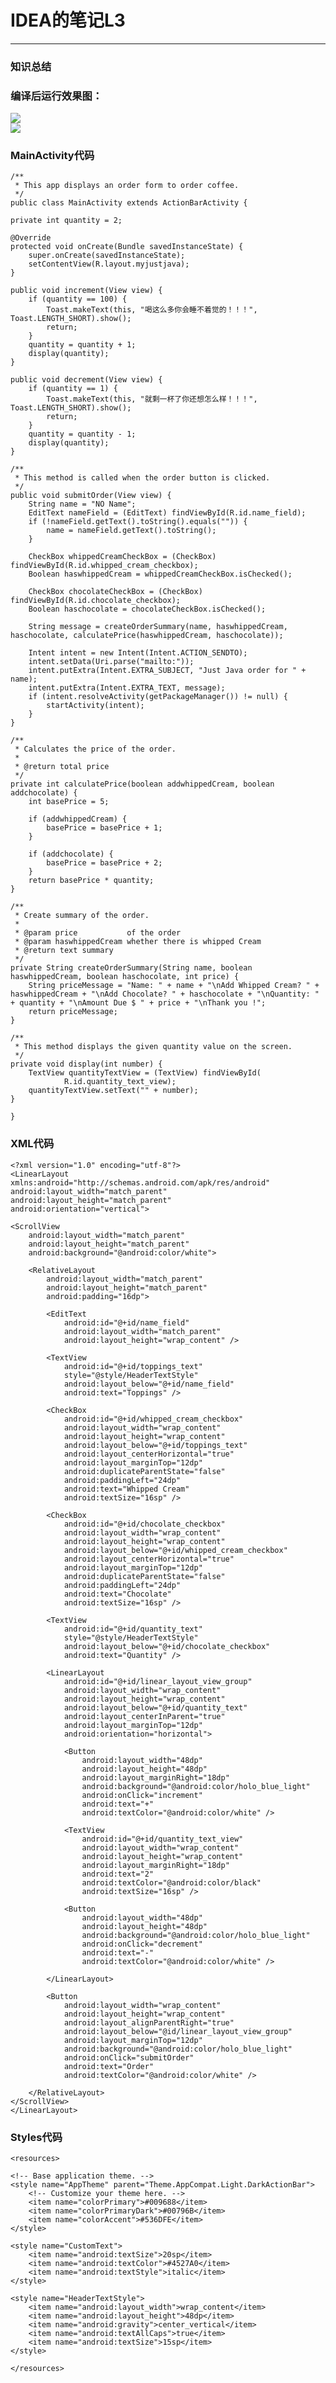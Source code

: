 # IDEA的笔记L3  
---

### 知识总结  

### 编译后运行效果图：
![](http://i.imgur.com/c39d1Wt.png)  
![](http://i.imgur.com/qCiP8ks.png)

### MainActivity代码  

	/**
 	 * This app displays an order form to order coffee.
	 */
	public class MainActivity extends ActionBarActivity {

    private int quantity = 2;

    @Override
    protected void onCreate(Bundle savedInstanceState) {
        super.onCreate(savedInstanceState);
        setContentView(R.layout.myjustjava);
    }

    public void increment(View view) {
        if (quantity == 100) {
            Toast.makeText(this, "喝这么多你会睡不着觉的！！！", Toast.LENGTH_SHORT).show();
            return;
        }
        quantity = quantity + 1;
        display(quantity);
    }

    public void decrement(View view) {
        if (quantity == 1) {
            Toast.makeText(this, "就剩一杯了你还想怎么样！！！", Toast.LENGTH_SHORT).show();
            return;
        }
        quantity = quantity - 1;
        display(quantity);
    }

    /**
     * This method is called when the order button is clicked.
     */
    public void submitOrder(View view) {
        String name = "NO Name";
        EditText nameField = (EditText) findViewById(R.id.name_field);
        if (!nameField.getText().toString().equals("")) {
            name = nameField.getText().toString();
        }

        CheckBox whippedCreamCheckBox = (CheckBox) findViewById(R.id.whipped_cream_checkbox);
        Boolean haswhippedCream = whippedCreamCheckBox.isChecked();

        CheckBox chocolateCheckBox = (CheckBox) findViewById(R.id.chocolate_checkbox);
        Boolean haschocolate = chocolateCheckBox.isChecked();

        String message = createOrderSummary(name, haswhippedCream, haschocolate, calculatePrice(haswhippedCream, haschocolate));

        Intent intent = new Intent(Intent.ACTION_SENDTO);
        intent.setData(Uri.parse("mailto:"));
        intent.putExtra(Intent.EXTRA_SUBJECT, "Just Java order for " + name);
        intent.putExtra(Intent.EXTRA_TEXT, message);
        if (intent.resolveActivity(getPackageManager()) != null) {
            startActivity(intent);
        }
    }

    /**
     * Calculates the price of the order.
     *
     * @return total price
     */
    private int calculatePrice(boolean addwhippedCream, boolean addchocolate) {
        int basePrice = 5;

        if (addwhippedCream) {
            basePrice = basePrice + 1;
        }

        if (addchocolate) {
            basePrice = basePrice + 2;
        }
        return basePrice * quantity;
    }

    /**
     * Create summary of the order.
     *
     * @param price           of the order
     * @param haswhippedCream whether there is whipped Cream
     * @return text summary
     */
    private String createOrderSummary(String name, boolean haswhippedCream, boolean haschocolate, int price) {
        String priceMessage = "Name: " + name + "\nAdd Whipped Cream? " + haswhippedCream + "\nAdd Chocolate? " + haschocolate + "\nQuantity: " + quantity + "\nAmount Due $ " + price + "\nThank you !";
        return priceMessage;
    }

    /**
     * This method displays the given quantity value on the screen.
     */
    private void display(int number) {
        TextView quantityTextView = (TextView) findViewById(
                R.id.quantity_text_view);
        quantityTextView.setText("" + number);
    }

	}  

  
### XML代码  
    <?xml version="1.0" encoding="utf-8"?>
	<LinearLayout xmlns:android="http://schemas.android.com/apk/res/android"
    android:layout_width="match_parent"
    android:layout_height="match_parent"
    android:orientation="vertical">

    <ScrollView
        android:layout_width="match_parent"
        android:layout_height="match_parent"
        android:background="@android:color/white">

        <RelativeLayout
            android:layout_width="match_parent"
            android:layout_height="match_parent"
            android:padding="16dp">

            <EditText
                android:id="@+id/name_field"
                android:layout_width="match_parent"
                android:layout_height="wrap_content" />

            <TextView
                android:id="@+id/toppings_text"
                style="@style/HeaderTextStyle"
                android:layout_below="@+id/name_field"
                android:text="Toppings" />

            <CheckBox
                android:id="@+id/whipped_cream_checkbox"
                android:layout_width="wrap_content"
                android:layout_height="wrap_content"
                android:layout_below="@+id/toppings_text"
                android:layout_centerHorizontal="true"
                android:layout_marginTop="12dp"
                android:duplicateParentState="false"
                android:paddingLeft="24dp"
                android:text="Whipped Cream"
                android:textSize="16sp" />

            <CheckBox
                android:id="@+id/chocolate_checkbox"
                android:layout_width="wrap_content"
                android:layout_height="wrap_content"
                android:layout_below="@+id/whipped_cream_checkbox"
                android:layout_centerHorizontal="true"
                android:layout_marginTop="12dp"
                android:duplicateParentState="false"
                android:paddingLeft="24dp"
                android:text="Chocolate"
                android:textSize="16sp" />

            <TextView
                android:id="@+id/quantity_text"
                style="@style/HeaderTextStyle"
                android:layout_below="@+id/chocolate_checkbox"
                android:text="Quantity" />

            <LinearLayout
                android:id="@+id/linear_layout_view_group"
                android:layout_width="wrap_content"
                android:layout_height="wrap_content"
                android:layout_below="@+id/quantity_text"
                android:layout_centerInParent="true"
                android:layout_marginTop="12dp"
                android:orientation="horizontal">

                <Button
                    android:layout_width="48dp"
                    android:layout_height="48dp"
                    android:layout_marginRight="18dp"
                    android:background="@android:color/holo_blue_light"
                    android:onClick="increment"
                    android:text="+"
                    android:textColor="@android:color/white" />

                <TextView
                    android:id="@+id/quantity_text_view"
                    android:layout_width="wrap_content"
                    android:layout_height="wrap_content"
                    android:layout_marginRight="18dp"
                    android:text="2"
                    android:textColor="@android:color/black"
                    android:textSize="16sp" />

                <Button
                    android:layout_width="48dp"
                    android:layout_height="48dp"
                    android:background="@android:color/holo_blue_light"
                    android:onClick="decrement"
                    android:text="-"
                    android:textColor="@android:color/white" />

            </LinearLayout>

            <Button
                android:layout_width="wrap_content"
                android:layout_height="wrap_content"
                android:layout_alignParentRight="true"
                android:layout_below="@id/linear_layout_view_group"
                android:layout_marginTop="12dp"
                android:background="@android:color/holo_blue_light"
                android:onClick="submitOrder"
                android:text="Order"
                android:textColor="@android:color/white" />

        </RelativeLayout>
    </ScrollView>
	</LinearLayout>

### Styles代码  
    <resources>

    <!-- Base application theme. -->
    <style name="AppTheme" parent="Theme.AppCompat.Light.DarkActionBar">
        <!-- Customize your theme here. -->
        <item name="colorPrimary">#009688</item>
        <item name="colorPrimaryDark">#00796B</item>
        <item name="colorAccent">#536DFE</item>
    </style>
    
    <style name="CustomText">
        <item name="android:textSize">20sp</item>
        <item name="android:textColor">#4527A0</item>
        <item name="android:textStyle">italic</item>
    </style>

    <style name="HeaderTextStyle">
        <item name="android:layout_width">wrap_content</item>
        <item name="android:layout_height">48dp</item>
        <item name="android:gravity">center_vertical</item>
        <item name="android:textAllCaps">true</item>
        <item name="android:textSize">15sp</item>
    </style>

	</resources>
